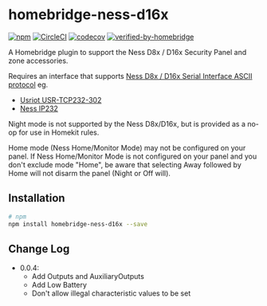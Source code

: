 # homebridge-ness-d16x
[![npm](https://img.shields.io/npm/v/homebridge-ness-d16x)](https://www.npmjs.com/package/homebridge-ness-d16x) 
[![CircleCI](https://circleci.com/gh/anekol/homebridge-ness-d16x/tree/main.svg?style=shield)](https://circleci.com/gh/anekol/homebridge-ness-d16x/tree/main)
[![codecov](https://codecov.io/gh/anekol/homebridge-ness-d16x/branch/main/graph/badge.svg)](https://codecov.io/gh/anekol/homebridge-ness-d16x)
[![verified-by-homebridge](https://badgen.net/badge/homebridge/verified/purple)](https://github.com/homebridge/homebridge/wiki/Verified-Plugins)

A Homebridge plugin to support the Ness D8x / D16x Security Panel and zone accessories.

Requires an interface that supports [Ness D8x / D16x Serial Interface ASCII protocol](http://www.nesscorporation.com/Software/Ness_D8-D16_ASCII_protocol_rev13.pdf) eg.

* [Usriot USR-TCP232-302](https://www.pusr.com/download/M0/USR-TCP232-302-User-Manual_V1.0.3.01.pdf)
* [Ness IP232](http://nesscorporation.com/101-244.html)

Night mode is not supported by the Ness D8x/D16x, but is provided as a no-op for use in Homekit rules.

Home mode (Ness Home/Monitor Mode) may not be configured on your panel. If Ness Home/Monitor Mode is not configured on your panel and you don't exclude mode "Home", be aware that selecting Away followed by Home will not disarm the panel (Night or Off will).

## Installation
```sh
# npm
npm install homebridge-ness-d16x --save
```

## Change Log
* 0.0.4: 
    * Add Outputs and AuxiliaryOutputs
    * Add Low Battery
    * Don't allow illegal characteristic values to be set